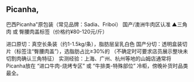 ## Picanha,
巴西Picanha"原包装（常见品牌：Sadia、Friboi）
国产/澳洲牛肉区认准 ▲三角肉 或 臀腰肉盖标签（价格约¥80-120元/斤）

进口原切：真空长条装（约1-1.5kg/条），脂肪层呈乳白色
国产分切：透明盒装切片（标签注“臀腰肉盖”），选脂肪占比≥30%的
（不确定时可要求店员展示整块未切割肉确认三角特征）
实测经验：上海、广州、杭州等地的山姆店通常将Picanha放在 “进口牛肉-烧烤专区” 或 “牛排类-特殊部位” 冷柜，傍晚补货时品类最全。

## 
